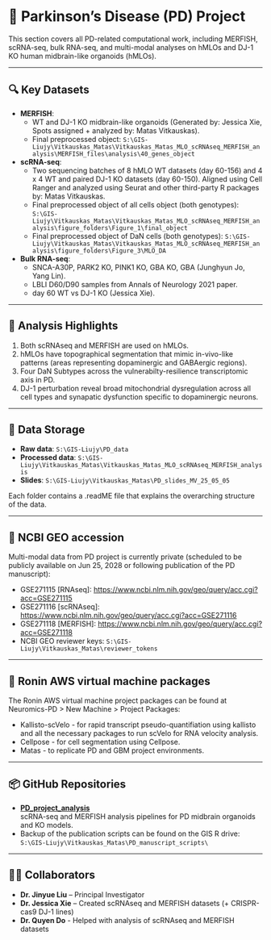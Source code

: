# 🧬 Parkinson’s Disease (PD) Project

This section covers all PD-related computational work, including MERFISH, scRNA-seq, bulk RNA-seq, and multi-modal analyses on hMLOs and DJ-1 KO human midbrain-like organoids (hMLOs).

---

## 🔍 Key Datasets

- **MERFISH**:
    - WT and DJ-1 KO midbrain-like organoids (Generated by: Jessica Xie, Spots assigned + analyzed by: Matas Vitkauskas).
    - Final preprocessed object: `S:\GIS-Liujy\Vitkauskas_Matas\Vitkauskas_Matas_MLO_scRNAseq_MERFISH_analysis\MERFISH_files\analysis\40_genes_object`
- **scRNA-seq**:
    - Two sequencing batches of 8 hMLO WT datasets (day 60-156) and 4 x 4 WT and paired DJ-1 KO datasets (day 60-150). Aligned using Cell Ranger and analyzed using Seurat and other third-party R packages by: Matas Vitkauskas.
    - Final preprocessed object of all cells object (both genotypes): `S:\GIS-Liujy\Vitkauskas_Matas\Vitkauskas_Matas_MLO_scRNAseq_MERFISH_analysis\figure_folders\Figure_1\final_object`
    - Final preprocessed object of DaN cells (both genotypes): `S:\GIS-Liujy\Vitkauskas_Matas\Vitkauskas_Matas_MLO_scRNAseq_MERFISH_analysis\figure_folders\Figure_3\MLO_DA`
- **Bulk RNA-seq**: 
    - SNCA-A30P, PARK2 KO, PINK1 KO, GBA KO, GBA (Junghyun Jo, Yang Lin).
    - LBLI D60/D90 samples from Annals of Neurology 2021 paper.
    - day 60 WT vs DJ-1 KO (Jessica Xie).

---

## 🧠 Analysis Highlights

1. Both scRNAseq and MERFISH are used on hMLOs.
2. hMLOs have topographical segmentation that mimic in-vivo-like patterns (areas representing dopaminergic and GABAergic regions).
3. Four DaN Subtypes across the vulnerabilty-resilience transcriptomic axis in PD.
4. DJ-1 perturbation reveal broad mitochondrial dysregulation across all cell types and synapatic dysfunction specific to dopaminergic neurons.

---

## 📁 Data Storage

- **Raw data**: `S:\GIS-Liujy\PD_data`
- **Processed data**: `S:\GIS-Liujy\Vitkauskas_Matas\Vitkauskas_Matas_MLO_scRNAseq_MERFISH_analysis`
- **Slides**: `S:\GIS-Liujy\Vitkauskas_Matas\PD_slides_MV_25_05_05`

Each folder contains a .readME file that explains the overarching structure of the data.

---

## 🎰 NCBI GEO accession
Multi-modal data from PD project is currently private (scheduled to be publicly available on Jun 25, 2028 or following publication of the PD manuscript):

- GSE271115 [RNAseq]: https://www.ncbi.nlm.nih.gov/geo/query/acc.cgi?acc=GSE271115
- GSE271116 [scRNAseq]: https://www.ncbi.nlm.nih.gov/geo/query/acc.cgi?acc=GSE271116
- GSE271118 [MERFISH]: https://www.ncbi.nlm.nih.gov/geo/query/acc.cgi?acc=GSE271118
- NCBI GEO reviewer keys: `S:\GIS-Liujy\Vitkauskas_Matas\reviewer_tokens`

---

## 🤖 Ronin AWS virtual machine packages

The Ronin AWS virtual machine project packages can be found at Neuromics-PD > New Machine > Project Packages:

- Kallisto-scVelo - for rapid transcript pseudo-quantifiation using kallisto and all the necessary packages to run scVelo for RNA velocity analysis.
- Cellpose - for cell segmentation using Cellpose.
- Matas - to replicate PD and GBM project environments.

---

## 📦 GitHub Repositories

- **[PD_project_analysis](https://github.com/matasV99/PD_project_analysis)**  
scRNA-seq and MERFISH analysis pipelines for PD midbrain organoids and KO models.
- Backup of the publication scripts can be found on the GIS R drive: `S:\GIS-Liujy\Vitkauskas_Matas\PD_manuscript_scripts\`

---

## 🧑‍🔬 Collaborators

- **Dr. Jinyue Liu** – Principal Investigator
- **Dr. Jessica Xie** – Created scRNAseq and MERFISH datasets (+ CRISPR-cas9 DJ-1 lines)
- **Dr. Quyen Do** - Helped with analysis of scRNAseq and MERFISH datasets